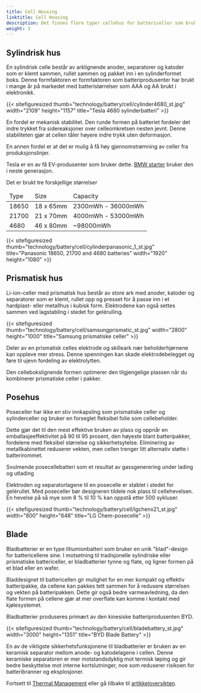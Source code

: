 ```yaml
---
title: Cell Housing
linktitle: Cell Housing
description: Det finnes flere typer cellehus for battericeller som brukes i elektriske kjøretøy.
weight: 3
---
```

<!-- markdownlint-disable MD033 -->

## Sylindrisk hus

En sylindrisk celle består av arklignende anoder, separatorer og katoder som er klemt sammen, rullet sammen og pakket inn i en sylinderformet boks. Denne formfaktoren er formfaktoren som batteriprodusenter har brukt i mange år på markedet med batteristørrelser som AAA og AA brukt i elektronikk.

{{< sitefiguresized thumb="technology/battery/cell/cylinder4680_st.jpg" width="2109" height="1157" title="Tesla 4680 sylinderbatteri" >}}

En fordel er mekanisk stabilitet. Den runde formen på batteriet fordeler det indre trykket fra sidereaksjoner over celleomkretsen nesten jevnt. Denne stabiliteten gjør at cellen tåler høyere indre trykk uten deformasjon.

En annen fordel er at det er mulig å få høy gjennomstrømning av celler fra produksjonslinjer.

Tesla er en av få EV-produsenter som bruker dette. [BMW starter](https://www.press.bmwgroup.com/global/article/detail/T0403470EN/more-performance-co2-reduced-production-significantly-lower-costs:-bmw-group-to-use-innovative-round-bmw-battery-cells-in-neue-klasse-from-2025?language=en) bruker den i neste generasjon.

Det er brukt tre forskjellige størrelser

<table class="table table-striped">
<thead>
    <tr>
        <td>Type
        </td>
        <td>Size
        </td>
        <td>Capacity
    </td>
    </tr>
</thead>
<tbody>
    <tr>
        <td>18650
        </td>
        <td>18 x 65mm
        </td>
        <td>2300mWh - 36000mWh
        </td>
        </tr>
    <tr>
        <td>21700
        </td>
        <td>21 x 70mm
        </td>
        <td>4000mWh - 53000mWh
        </td>
    </tr>
    <tr>
        <td>4680
        </td>
        <td>46 x 80mm
        </td>
    <td>~98000mWh
    </td>
</tr>
</tbody>
</table>

{{< sitefiguresized thumb="technology/battery/cell/cylinderpanasonic_1_st.jpg" title="Panasonic 18650, 21700 and 4680 batteries" width="1920" height="1080" >}}
## Prismatisk hus

Li-ion-celler med prismatisk hus består av store ark med anoder, katoder og separatorer som er klemt, rullet opp og presset for å passe inn i et hardplast- eller metallhus i kubisk form. Elektrodene kan også settes sammen ved lagstabling i stedet for gelérulling.

{{< sitefiguresized thumb="technology/battery/cell/samsungprismatic_st.jpg" width="2800" height="1000" title="Samsung prismatiske celler" >}}

Deler av en prismatisk celles elektrode og skilleark nær beholderhjørnene kan oppleve mer stress. Denne spenningen kan skade elektrodebelegget og føre til ujevn fordeling av elektrolytten.

Den cellebokslignende formen optimerer den tilgjengelige plassen når du kombinerer prismatiske celler i pakker.

## Posehus

Poseceller har ikke en stiv innkapsling som prismatiske celler og sylinderceller og bruker en forseglet fleksibel folie som cellebeholder.

Dette gjør det til den mest effektive bruken av plass og oppnår en emballasjeeffektivitet på 90 til 95 prosent, den høyeste blant batteripakker, fordelene med fleksibel størrelse og sikkerhetsytelse. Eliminering av metallkabinettet reduserer vekten, men cellen trenger litt alternativ støtte i batterirommet.

Svulmende posecellebatteri som et resultat av gassgenerering under lading og utlading

Elektroden og separatorlagene til en posecelle er stablet i stedet for gelérullet. Med poseceller bør designeren tildele nok plass til cellehevelsen. En hevelse på så mye som 8 % til 10 % kan oppstå etter 500 sykluser.

{{< sitefiguresized thumb="technology/battery/cell/lgchenx21_st.jpg" width="800" height="648" title="LG Chem-posecelle" >}}

## Blade

Bladbatterier er en type litiumionbatteri som bruker en unik "blad"-design for battericellene sine. I motsetning til tradisjonelle sylindriske eller prismatiske battericeller, er bladbatterier tynne og flate, og ligner formen på et blad eller en wafer.

Bladdesignet til battericellen gir mulighet for en mer kompakt og effektiv batteripakke, da cellene kan pakkes tett sammen for å redusere størrelsen og vekten på batteripakken. Dette gir også bedre varmeavledning, da den flate formen på cellene gjør at mer overflate kan komme i kontakt med kjølesystemet.

Bladbatterier produseres primært av den kinesiske batteriprodusenten BYD.

{{< sitefiguresized thumb="technology/battery/cell/bladebattery_st.jpg" width="3000" height="1351" title="BYD Blade Battery" >}}

En av de viktigste sikkerhetsfunksjonene til bladbatterier er bruken av en keramisk separator mellom anode- og katodelagene i cellen. Denne keramiske separatoren er mer motstandsdyktig mot termisk løping og gir bedre beskyttelse mot interne kortslutninger, noe som reduserer risikoen for batteribranner og eksplosjoner.

Fortsett til [Thermal Management](../thermalmanagement/) eller gå tilbake til [artikkeloversikten](../).
